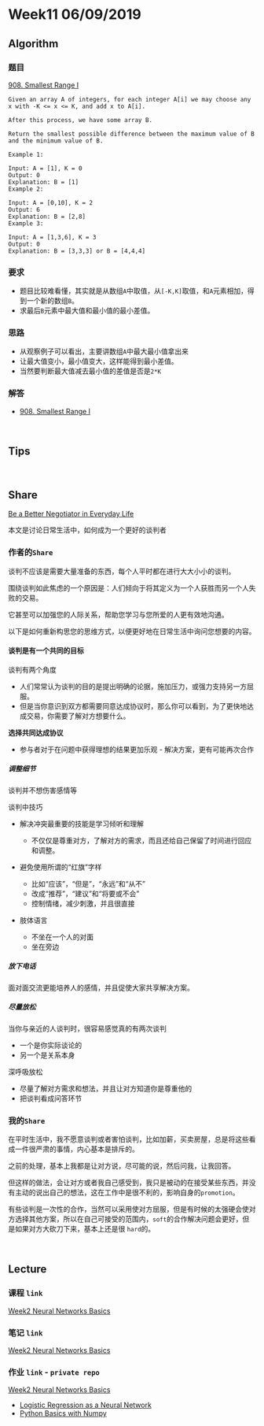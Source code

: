 # Week11 06/09/2019


## Algorithm

### 题目

[908. Smallest Range I](https://leetcode.com/problems/smallest-range-i/)

```
Given an array A of integers, for each integer A[i] we may choose any x with -K <= x <= K, and add x to A[i].

After this process, we have some array B.

Return the smallest possible difference between the maximum value of B and the minimum value of B.

Example 1:

Input: A = [1], K = 0
Output: 0
Explanation: B = [1]
Example 2:

Input: A = [0,10], K = 2
Output: 6
Explanation: B = [2,8]
Example 3:

Input: A = [1,3,6], K = 3
Output: 0
Explanation: B = [3,3,3] or B = [4,4,4]
```

### 要求
- 题目比较难看懂，其实就是从数组`A`中取值，从`[-K,K]`取值，和`A`元素相加，得到一个新的数组`B`。
- 求最后`B`元素中最大值和最小值的最小差值。

### 思路
- 从观察例子可以看出，主要讲数组`A`中最大最小值拿出来
- 让最大值变小，最小值变大，这样能得到最小差值。
- 当然要判断最大值减去最小值的差值是否是`2*K`


### 解答
- [908. Smallest Range I](https://github.com/rubust-ai/Leetcode-python3/blob/master/908_Smallest_Range_I.py)

&nbsp;
## Tips





&nbsp;
## Share

[Be a Better Negotiator in Everyday Life](https://medium.com/s/story/be-a-better-negotiator-in-everyday-life-f7d16afd9ed2)

本文是讨论日常生活中，如何成为一个更好的谈判者

### 作者的`Share`

谈判不应该是需要大量准备的东西，每个人平时都在进行大大小小的谈判。

围绕谈判如此焦虑的一个原因是：人们倾向于将其定义为一个人获胜而另一个人失败的交易。

它甚至可以加强您的人际关系，帮助您学习与您所爱的人更有效地沟通。

以下是如何重新构思您的思维方式，以便更好地在日常生活中询问您想要的内容。

#### 谈判是有一个共同的目标

谈判有两个角度
- 人们常常认为谈判的目的是提出明确的论据，施加压力，或强力支持另一方屈服。
- 但是当你意识到双方都需要同意达成协议时，那么你可以看到，为了更快地达成交易，你需要了解对方想要什么。

**选择共同达成协议**
- 参与者对于在问题中获得理想的结果更加乐观 - 解决方案，更有可能再次合作


##### 调整细节

谈判并不想伤害感情等

谈判中技巧
- 解决冲突最重要的技能是学习倾听和理解
    - 不仅仅是尊重对方，了解对方的需求，而且还给自己保留了时间进行回应和调整。
- 避免使用所谓的“红旗”字样
    - 比如“应该”，“但是”，“永远”和“从不”
    - 改成“推荐”，“建议”和“将要或不会”
    - 控制情绪，减少刺激，并且很直接

- 肢体语言
    - 不坐在一个人的对面
    - 坐在旁边




##### 放下电话

面对面交流更能培养人的感情，并且促使大家共享解决方案。


##### 尽量放松

当你与亲近的人谈判时，很容易感觉真的有两次谈判
- 一个是你实际谈论的
- 另一个是关系本身

深呼吸放松
- 尽量了解对方需求和想法，并且让对方知道你是尊重他的
- 把谈判看成问答环节


### 我的`Share`

在平时生活中，我不愿意谈判或者害怕谈判，比如加薪，买卖房屋，总是将这些看成一件很严肃的事情，内心基本是排斥的。

之前的处理，基本上我都是让对方说，尽可能的说，然后问我，让我回答。

但这样的做法，会让对方或者我自己感受到，我只是被动的在接受某些东西，并没有主动的说出自己的想法，这在工作中是很不利的，影响自身的`promotion`。

有些谈判是一次性的合作，当然可以采用使对方屈服，但是有时候的太强硬会使对方选择其他方案，所以在自己可接受的范围内，`soft`的合作解决问题会更好，但是如果对方大砍刀下来，基本上还是很 `hard`的。


&nbsp;
## Lecture

### 课程 `link`

[Week2 Neural Networks Basics](https://www.coursera.org/learn/neural-networks-deep-learning/home/week/2)

### 笔记 `link`

[Week2 Neural Networks Basics](https://github.com/rubust-ai/Deep-Learning/blob/master/class1-week2.md)

### 作业 `link` - `private repo`

[Week2 Neural Networks Basics](https://github.com/rubust-ai/Deep-Learning-Homework/tree/master/class1/week2)
- [Logistic Regression as a Neural Network](https://github.com/rubust-ai/Deep-Learning-Homework/blob/master/class1/week2/homework/Logistic%20Regression%20as%20a%20Neural%20Network/Logistic%20Regression%20with%20a%20Neural%20Network%20mindset%20v5.ipynb)
- [Python Basics with Numpy](https://github.com/rubust-ai/Deep-Learning-Homework/blob/master/class1/week2/homework/Python%20Basics%20with%20Numpy/Python%20Basics%20With%20Numpy%20v3.ipynb)





